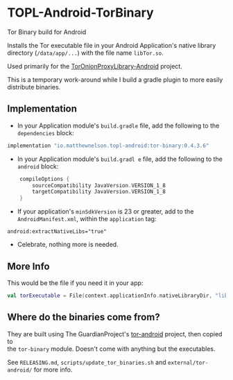 # TOPL-Android-TorBinary
Tor Binary build for Android

Installs the Tor executable file in your Android Application's
native library directory (`/data/app/...`) with the file name `libTor.so`.  

Used primarily for the <a href="https://topl-android.matthewnelson.io/" target="_blank">TorOnionProxyLibrary-Android</a> project.  

This is a temporary work-around while I build a gradle plugin to more easily distribute binaries.
## Implementation

- In your Application module's `build.gradle` file, add the following to the `dependencies` block:
```groovy
implementation "io.matthewnelson.topl-android:tor-binary:0.4.3.6"
```

- In your Application module's `build.gradl e` file, add the following to the `android` block:
```groovy
    compileOptions {
        sourceCompatibility JavaVersion.VERSION_1_8
        targetCompatibility JavaVersion.VERSION_1_8
    }
```

- If your application's `minSdkVersion` is 23 or greater, add to the `AndroidManifest.xml`, within 
the `application` tag:
```
android:extractNativeLibs="true"
```

- Celebrate, nothing more is needed.

## More Info  

This would be the file if you need it in your app:
```kotlin
val torExecutable = File(context.applicationInfo.nativeLibraryDir, "libTor.so")
```  

## Where do the binaries come from?  

They are built using The GuardianProject's <a href="https://github.com/guardianproject/tor-android" target="_blank">tor-android</a>
project, then copied to  
the `tor-binary` module. Doesn't come with anything but the executables.

See `RELEASING.md`, `scripts/update_tor_binaries.sh` and `external/tor-android/` for more info.

